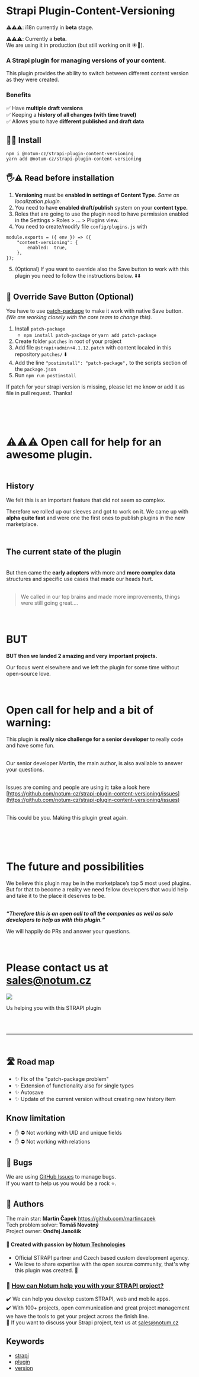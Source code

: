 # Strapi Plugin-Content-Versioning

**⚠️⚠️⚠️**: i18n currently in **beta** stage.

**⚠️⚠️⚠️**: Currently a **beta.** <br> We are using it in production (but still working on it ☀️🌙).


### A Strapi plugin for managing versions of your content.

This plugin provides the ability to switch between different content version as they were created.

### Benefits

✅ Have **multiple draft versions** <br>
✅ Keeping a **history of all changes (with time travel)** <br>
✅ Allows you to have **different published and draft data** <br>

## 🧑‍💻 Install

```
npm i @notum-cz/strapi-plugin-content-versioning
yarn add @notum-cz/strapi-plugin-content-versioning
```

## 🖐⚠️ Read before installation

1. **Versioning** must be **enabled in settings of Content Type**. _Same as localization plugin._
2. You need to have **enabled draft/publish** system on your **content type.**
3. Roles that are going to use the plugin need to have permission enabled in the Settings > Roles > ... > Plugins view.
4. You need to create/modify file `config/plugins.js` with

```
module.exports = ({ env }) => ({
	"content-versioning": {
		enabled:  true,
	},
});
```

5. (Optional) If you want to override also the Save button to work with this plugin you need to follow the instructions below. ⬇️⬇️

## 💾 Override Save Button (Optional)

You have to use [patch-package](https://www.npmjs.com/package/patch-package) to make it work with native Save button. _(We are working closely with the core team to change this)._

1. Install `patch-package`
   - `npm install patch-package` or `yarn add patch-package`
2. Create folder `patches` in root of your project
3. Add file `@strapi+admin+4.1.12.patch` with content localed in this repository `patches/` ⬇️
4. Add the line `"postinstall": "patch-package",` to the scripts section of the `package.json`
5. Run `npm run postinstall`

If patch for your strapi version is missing, please let me know or add it as file in pull request. Thanks!

# <br> <br> ⚠️⚠️⚠️ Open call for help for an awesome plugin.

## <br> History

We felt this is an important feature that did not seem so complex.

Therefore we rolled up our sleeves and got to work on it. We came up with **alpha quite fast** and were one the first ones to publish plugins in the new marketplace.

## <br> The current state of the plugin

<br> But then came the **early adopters** with more and **more complex data** structures and specific use cases that made our heads hurt.<br> <br>

> We called in our top brains and made more improvements, things were still going great….

# <br> BUT

**BUT then we landed 2 amazing and very important projects.**

Our focus went elsewhere and we left the plugin for some time without open-source love.

# <br> **Open call for help and** **a bit of warning:**

This plugin is **really nice challenge for a senior developer** to really code and have some fun.

<br> Our senior developer Martin, the main author, is also available to answer your questions.

<br> Issues are coming and people are using it: take a look here [https://github.com/notum-cz/strapi-plugin-content-versioning/issues](https://github.com/notum-cz/strapi-plugin-content-versioning/issues)

<br> This could be you. Making this plugin great again.

# <br> <br> The future and possibilities

We believe this plugin may be in the marketplace’s top 5 most used plugins. But for that to become a reality we need fellow developers that would help and take it to the place it deserves to be.<br><br>

**_“Therefore this is an open call to all the companies as well as solo developers to help us with this plugin.“_**

We will happily do PRs and answer your questions.

# <br> Please contact us at sales@notum.cz

![](https://cdn-images-1.medium.com/max/1200/1*4KRSunIx8v3tcYHyxKSYXQ.jpeg)

Us helping you with this STRAPI plugin

<br> <br> <hr> <br>

## 🛣️ Road map

- ✨ Fix of the "patch-package problem"
- ✨ Extension of functionality also for single types
- ✨ Autosave
- ✨ Update of the current version without creating new history item

## Know limitation

- ✋ ⛔️ Not working with UID and unique fields
- ✋ ⛔️ Not working with relations

## 🐛 Bugs

We are using [GitHub Issues](https://github.com/notum-cz/strapi-plugin-content-versioning/issues) to manage bugs. <br>
If you want to help us you would be a rock ⭐.

## 🧔 Authors

The main star: **Martin Čapek** https://github.com/martincapek <br>
Tech problem solver: **Tomáš Novotný** <br>
Project owner: **Ondřej Janošík** <br>

#### 🚀 Created with passion by [Notum Technologies](https://notum.cz/en)

- Official STRAPI partner and Czech based custom development agency.
- We love to share expertise with the open source community, that's why this plugin was created. 🖤

### 🎯 [How can Notum help you with your STRAPI project?](https://notum.cz/en/strapi/)

✔️ We can help you develop custom STRAPI, web and mobile apps. <br>
✔️ With 100+ projects, open communication and great project management we have the tools to get your project across the finish line.<br>
📅 If you want to discuss your Strapi project, text us at sales@notum.cz

## Keywords

- [strapi](https://www.npmjs.com/search?q=keywords:strapi)
- [plugin](https://www.npmjs.com/search?q=keywords:plugin)
- [version](https://www.npmjs.com/search?q=keywords:version)
